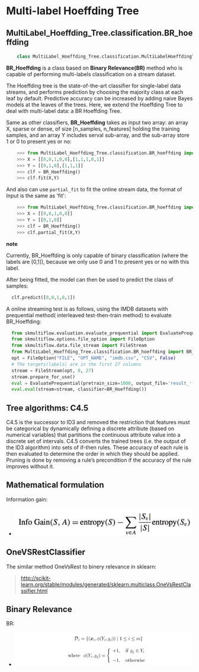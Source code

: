 # Multi-label Hoeffding Tree
## MultiLabel_Hoeffding_Tree.classification.BR_hoeffding
```py
    class MultiLabel_Hoeffding_Tree.classification.MultiLabelHoeffdingTree()
```
<b>BR_Hoeffding</b> is a class based on <b>Binary Relevance(BR)</b> method who is capable of performing multi-labels classification on a stream dataset.

The Hoeffding tree is the state-of-the-art classifier for single-label data streams, and performs prediction by choosing the majority class at each leaf by default. Predictive accuracy can be increased by adding naive Bayes models at the leaves of the trees. Here, we extend the Hoeffding Tree to deal with multi-label data: a BR Hoeffding Tree.

Same as other classifiers, <b>BR_Hoeffding</b> takes as input two array: an array X, sparse or dense, of size [n_samples, n_features] holding the training samples, and an array Y includes serval sub-array, and the sub-array store 1 or 0 to present yes or no:

```py
    >>> from MultiLabel_Hoeffding_Tree.classification.BR_hoeffding import BR_Hoeffding
    >>> X = [[0,0,1,0,0],[1,1,1,0,1]]
    >>> Y = [[0,1,0],[1,1,1]]
    >>> clf = BR_Hoeffding()
    >>> clf.fit(X,Y)
```
And also can use `partial_fit` to fit the online stream data, the format of Input is the same as 'fit':

```py
    >>> from MultiLabel_Hoeffding_Tree.classification.BR_hoeffding import BR_Hoeffding
    >>> X = [[0,0,1,0,0]]
    >>> Y = [[0,1,0]]
    >>> clf = BR_Hoeffding()
    >>> clf.partial_fit(X,Y)
```
  <b>note</b>

  Currently, BR_Hoeffding is only capable of binary classification (where the labels are [0,1]), because we only use 0 and 1 to present yes or no with this label.

After being fitted, the model can then be used to predict the class of samples:
```py
  clf.predict([0,0,1,0,1])
```
A online streaming test is as follows, using the IMDB datasets with prequential method( interleaved test-then-train method) to evaluate BR_Hoeffding:
```py
  from skmultiflow.evaluation.evaluate_prequential import EvaluatePrequential
  from skmultiflow.options.file_option import FileOption
  from skmultiflow.data.file_stream import FileStream
  from MultiLabel_Hoeffding_Tree.classification.BR_hoeffding import BR_Hoeffding
  opt = FileOption("FILE", "OPT_NAME", "imdb.csv", "CSV", False)
  # The targets(labels) are in the first 27 columns
  stream = FileStream(opt, 0, 27)
  stream.prepare_for_use()
  eval = EvaluatePrequential(pretrain_size=1000, output_file='result_' + dataset + '.csv', max_instances=10000, batch_size=1,n_wait=500, max_time=1000000000, task_type='multi_output', show_plot=False)
  eval.eval(stream=stream, classifier=BR_Hoeffding())
```

## Tree algorithms: C4.5
C4.5 is the successor to ID3 and removed the restriction that features must be categorical by dynamically defining a discrete attribute (based on numerical variables) that partitions the continuous attribute value into a discrete set of intervals. C4.5 converts the trained trees (i.e. the output of the ID3 algorithm) into sets of if-then rules. These accuracy of each rule is then evaluated to determine the order in which they should be applied. Pruning is done by removing a rule’s precondition if the accuracy of the rule improves without it.

## Mathematical formulation
Information gain:
  - ![](https://raw.githubusercontent.com/shuopwang/MultiLabel_Hoeffding_Tree/master/01.png?token=AJ5Yeh9m5GJsqJLiS6RIayLZBCTgkKfEks5aiek3wA%3D%3D)

## OneVSRestClassifier
The similar method OneVsRest to binery relevance in sklearn:
> http://scikit-learn.org/stable/modules/generated/sklearn.multiclass.OneVsRestClassifier.html

## Binary Relevance
BR:
  - ![](https://github.com/RuiSUN1124/TestGit/raw/master/GitTest/%E5%BE%AE%E4%BF%A1%E5%9B%BE%E7%89%87_20180211230243.png)
